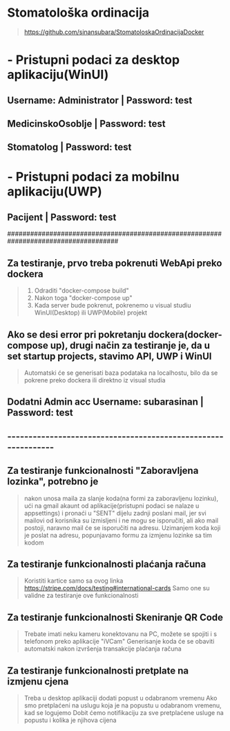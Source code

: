# Stomatološka ordinacija
> https://github.com/sinansubara/StomatoloskaOrdinacijaDocker

# - Pristupni podaci za desktop aplikaciju(WinUI)
## Username: Administrator | Password: test
## MedicinskoOsoblje | Password: test
## Stomatolog | Password: test

# - Pristupni podaci za mobilnu aplikaciju(UWP)
## Pacijent | Password: test

#####################################################################################
## Za testiranje, prvo treba pokrenuti WebApi preko dockera
> 1. Odraditi "docker-compose build"
> 2. Nakon toga "docker-compose up"
> 3. Kada server bude pokrenut, pokrenemo u visual studiu WinUI(Desktop) ili UWP(Mobile) projekt

## Ako se desi error pri pokretanju dockera(docker-compose up), drugi način za testiranje je, da u set startup projects, stavimo API, UWP i WinUI
> Automatski će se generisati baza podataka na localhostu, bilo da se pokrene preko dockera ili direktno iz visual studia


## Dodatni Admin acc Username: subarasinan | Password: test
## --------------------------------------------------------------

## Za testiranje funkcionalnosti "Zaboravljena lozinka", potrebno je
> nakon unosa maila za slanje koda(na formi za zaboravljenu lozinku),
> ući na gmail akaunt od aplikacije(pristupni podaci se nalaze u appsettings)
> i pronaći u "SENT" dijelu zadnji poslani mail, jer svi mailovi od korisnika su izmisljeni
> i ne mogu se isporučiti, ali ako mail postoji, naravno mail će se isporučiti na adresu.
> Uzimanjem koda koji je poslat na adresu, popunjavamo formu za izmjenu lozinke sa tim kodom

## Za testiranje funkcionalnosti plaćanja računa
> Koristiti kartice samo sa ovog linka https://stripe.com/docs/testing#international-cards
> Samo one su validne za testiranje ove funkcionalnosti

## Za testiranje funkcionalnosti Skeniranje QR Code
> Trebate imati neku kameru konektovanu na PC, 
> možete se spojiti i s telefonom preko aplikacije "iVCam"
> Generisanje koda će se obaviti automatski nakon izvršenja transakcije plaćanja računa

## Za testiranje funkcionalnosti pretplate na izmjenu cjena
> Treba u desktop aplikaciji dodati popust u odabranom vremenu
> Ako smo pretplaćeni na uslugu koja je na popustu u odabranom vremenu, kad se logujemo
> Dobit ćemo notifikaciju za sve pretplaćene usluge na popustu i kolika je njihova cijena

